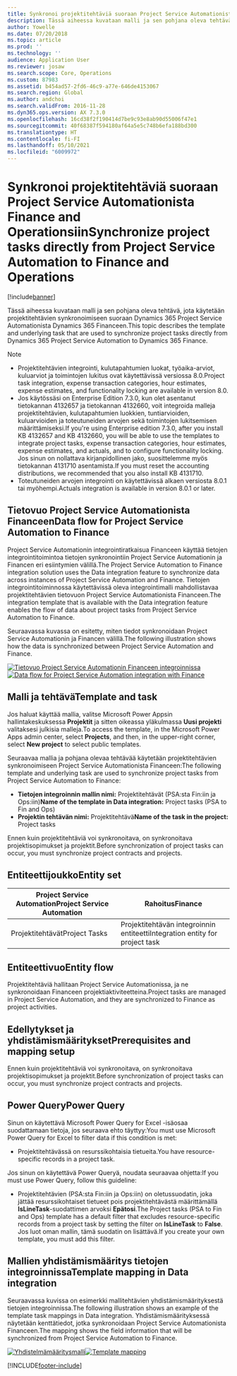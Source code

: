 ```yaml
---
title: Synkronoi projektitehtäviä suoraan Project Service Automationista Finance and Operationsiin
description: Tässä aiheessa kuvataan malli ja sen pohjana oleva tehtävä, jota käytetään projektitehtävien synkronoimiseen suoraan Microsoft Dynamics 365 Project Service Automationista Dynamics 365 Financeen.
author: Yowelle
ms.date: 07/20/2018
ms.topic: article
ms.prod: ''
ms.technology: ''
audience: Application User
ms.reviewer: josaw
ms.search.scope: Core, Operations
ms.custom: 87983
ms.assetid: b454ad57-2fd6-46c9-a77e-646de4153067
ms.search.region: Global
ms.author: andchoi
ms.search.validFrom: 2016-11-28
ms.dyn365.ops.version: AX 7.3.0
ms.openlocfilehash: 16cd38f2f190414d7be9c93e8ab90d55006f47e1
ms.sourcegitcommit: 40f68387f594180af64a5e5c748b6efa188bd300
ms.translationtype: HT
ms.contentlocale: fi-FI
ms.lasthandoff: 05/10/2021
ms.locfileid: "6009972"
---
```

# <a name="synchronize-project-tasks-directly-from-project-service-automation-to-finance-and-operations"></a><span data-ttu-id="877bc-103">Synkronoi projektitehtäviä suoraan Project Service Automationista Finance and Operationsiin</span><span class="sxs-lookup"><span data-stu-id="877bc-103">Synchronize project tasks directly from Project Service Automation to Finance and Operations</span></span>

[!include[banner](../includes/banner.md)]

<span data-ttu-id="877bc-104">Tässä aiheessa kuvataan malli ja sen pohjana oleva tehtävä, jota käytetään projektitehtävien synkronoimiseen suoraan Dynamics 365 Project Service Automationista Dynamics 365 Financeen.</span><span class="sxs-lookup"><span data-stu-id="877bc-104">This topic describes the template and underlying task that are used to synchronize project tasks directly from Dynamics 365 Project Service Automation to Dynamics 365 Finance.</span></span>

> [!NOTE]
> - <span data-ttu-id="877bc-105">Projektitehtävien integrointi, kulutapahtumien luokat, työaika-arviot, kuluarviot ja toimintojen lukitus ovat käytettävissä versiossa 8.0.</span><span class="sxs-lookup"><span data-stu-id="877bc-105">Project task integration, expense transaction categories, hour estimates, expense estimates, and functionality locking are available in version 8.0.</span></span>
> - <span data-ttu-id="877bc-106">Jos käytössäsi on Enterprise Edition 7.3.0, kun olet asentanut tietokannan 4132657 ja tietokannan 4132660, voit integroida malleja projektitehtävien, kulutapahtumien luokkien, tuntiarvioiden, kuluarvioiden ja toteutuneiden arvojen sekä toimintojen lukitsemisen määrittämiseksi.</span><span class="sxs-lookup"><span data-stu-id="877bc-106">If you're using Enterprise edition 7.3.0, after you install KB 4132657 and KB 4132660, you will be able to use the templates to integrate project tasks, expense transaction categories, hour estimates, expense estimates, and actuals, and to configure functionality locking.</span></span> <span data-ttu-id="877bc-107">Jos sinun on nollattava kirjanpidollinen jako, suosittelemme myös tietokannan 4131710 asentamista.</span><span class="sxs-lookup"><span data-stu-id="877bc-107">If you must reset the accounting distributions, we recommended that you also install KB 4131710.</span></span>
> - <span data-ttu-id="877bc-108">Toteutuneiden arvojen integrointi on käytettävissä alkaen versiosta 8.0.1 tai myöhempi.</span><span class="sxs-lookup"><span data-stu-id="877bc-108">Actuals integration is available in version 8.0.1 or later.</span></span>

## <a name="data-flow-for-project-service-automation-to-finance"></a><span data-ttu-id="877bc-109">Tietovuo Project Service Automationista Financeen</span><span class="sxs-lookup"><span data-stu-id="877bc-109">Data flow for Project Service Automation to Finance</span></span>

<span data-ttu-id="877bc-110">Project Service Automationin integrointiratkaisua Financeen käyttää tietojen integrointitoimintoa tietojen synkronointiin Project Service Automationin ja Financen eri esiintymien välillä.</span><span class="sxs-lookup"><span data-stu-id="877bc-110">The Project Service Automation to Finance integration solution uses the Data integration feature to synchronize data across instances of Project Service Automation and Finance.</span></span> <span data-ttu-id="877bc-111">Tietojen integrointitoiminnossa käytettävissä oleva integrointimalli mahdollistavaa projektitehtävien tietovuon Project Service Automationista Financeen.</span><span class="sxs-lookup"><span data-stu-id="877bc-111">The integration template that is available with the Data integration feature enables the flow of data about project tasks from Project Service Automation to Finance.</span></span>

<span data-ttu-id="877bc-112">Seuraavassa kuvassa on esitetty, miten tiedot synkronoidaan Project Service Automationin ja Financen välillä.</span><span class="sxs-lookup"><span data-stu-id="877bc-112">The following illustration shows how the data is synchronized between Project Service Automation and Finance.</span></span>

<span data-ttu-id="877bc-113">[![Tietovuo Project Service Automationin Financeen integroinnissa](./media/ProjectTasksFlow.png)](./media/ProjectTasksFlow.png)</span><span class="sxs-lookup"><span data-stu-id="877bc-113">[![Data flow for Project Service Automation integration with Finance](./media/ProjectTasksFlow.png)](./media/ProjectTasksFlow.png)</span></span>

## <a name="template-and-task"></a><span data-ttu-id="877bc-114">Malli ja tehtävä</span><span class="sxs-lookup"><span data-stu-id="877bc-114">Template and task</span></span>

<span data-ttu-id="877bc-115">Jos haluat käyttää mallia, valitse Microsoft Power Appsin hallintakeskuksessa **Projektit** ja sitten oikeassa yläkulmassa **Uusi projekti** valitaksesi julkisia malleja.</span><span class="sxs-lookup"><span data-stu-id="877bc-115">To access the template, in the Microsoft Power Apps admin center, select **Projects**, and then, in the upper-right corner, select **New project** to select public templates.</span></span>

<span data-ttu-id="877bc-116">Seuraavaa mallia ja pohjana olevaa tehtävää käytetään projektitehtävien synkronoimiseen Project Service Automationista Financeen:</span><span class="sxs-lookup"><span data-stu-id="877bc-116">The following template and underlying task are used to synchronize project tasks from Project Service Automation to Finance:</span></span>

- <span data-ttu-id="877bc-117">**Tietojen integroinnin mallin nimi:** Projektitehtävät (PSA:sta Fin:iin ja Ops:iin)</span><span class="sxs-lookup"><span data-stu-id="877bc-117">**Name of the template in Data integration:** Project tasks (PSA to Fin and Ops)</span></span>
- <span data-ttu-id="877bc-118">**Projektin tehtävän nimi:** Projektitehtävä</span><span class="sxs-lookup"><span data-stu-id="877bc-118">**Name of the task in the project:** Project tasks</span></span>

<span data-ttu-id="877bc-119">Ennen kuin projektitehtäviä voi synkronoitava, on synkronoitava projektisopimukset ja projektit.</span><span class="sxs-lookup"><span data-stu-id="877bc-119">Before synchronization of project tasks can occur, you must synchronize project contracts and projects.</span></span>

## <a name="entity-set"></a><span data-ttu-id="877bc-120">Entiteettijoukko</span><span class="sxs-lookup"><span data-stu-id="877bc-120">Entity set</span></span>

| <span data-ttu-id="877bc-121">Project Service Automation</span><span class="sxs-lookup"><span data-stu-id="877bc-121">Project Service Automation</span></span> | <span data-ttu-id="877bc-122">Rahoitus</span><span class="sxs-lookup"><span data-stu-id="877bc-122">Finance</span></span>                             |
|----------------------------|-------------------------------------|
| <span data-ttu-id="877bc-123">Projektitehtävät</span><span class="sxs-lookup"><span data-stu-id="877bc-123">Project Tasks</span></span>              | <span data-ttu-id="877bc-124">Projektitehtävän integroinnin entiteetti</span><span class="sxs-lookup"><span data-stu-id="877bc-124">Integration entity for project task</span></span> |

## <a name="entity-flow"></a><span data-ttu-id="877bc-125">Entiteettivuo</span><span class="sxs-lookup"><span data-stu-id="877bc-125">Entity flow</span></span>

<span data-ttu-id="877bc-126">Projektitehtäviä hallitaan Project Service Automationissa, ja ne synkronoidaan Financeen projektiaktiviteetteina.</span><span class="sxs-lookup"><span data-stu-id="877bc-126">Project tasks are managed in Project Service Automation, and they are synchronized to Finance as project activities.</span></span>

## <a name="prerequisites-and-mapping-setup"></a><span data-ttu-id="877bc-127">Edellytykset ja yhdistämismääritykset</span><span class="sxs-lookup"><span data-stu-id="877bc-127">Prerequisites and mapping setup</span></span>

<span data-ttu-id="877bc-128">Ennen kuin projektitehtäviä voi synkronoitava, on synkronoitava projektisopimukset ja projektit.</span><span class="sxs-lookup"><span data-stu-id="877bc-128">Before synchronization of project tasks can occur, you must synchronize project contracts and projects.</span></span>

## <a name="power-query"></a><span data-ttu-id="877bc-129">Power Query</span><span class="sxs-lookup"><span data-stu-id="877bc-129">Power Query</span></span>

<span data-ttu-id="877bc-130">Sinun on käytettävä Microsoft Power Query for Excel -isäosaa suodattamaan tietoja, jos seuraava ehto täyttyy:</span><span class="sxs-lookup"><span data-stu-id="877bc-130">You must use Microsoft Power Query for Excel to filter data if this condition is met:</span></span>

- <span data-ttu-id="877bc-131">Projektitehtävässä on resurssikohtaisia tietueita.</span><span class="sxs-lookup"><span data-stu-id="877bc-131">You have resource-specific records in a project task.</span></span>

<span data-ttu-id="877bc-132">Jos sinun on käytettävä Power Queryä, noudata seuraavaa ohjetta:</span><span class="sxs-lookup"><span data-stu-id="877bc-132">If you must use Power Query, follow this guideline:</span></span>

- <span data-ttu-id="877bc-133">Projektitehtävien (PSA:sta Fin:iin ja Ops:iin) on oletussuodatin, joka jättää resurssikohtaiset tietueet pois projektitehtävästä määrittämällä **IsLineTask**-suodattimen arvoksi **Epätosi**.</span><span class="sxs-lookup"><span data-stu-id="877bc-133">The Project tasks (PSA to Fin and Ops) template has a default filter that excludes resource-specific records from a project task by setting the filter on **IsLineTask** to **False**.</span></span> <span data-ttu-id="877bc-134">Jos luot oman mallin, tämä suodatin on lisättävä.</span><span class="sxs-lookup"><span data-stu-id="877bc-134">If you create your own template, you must add this filter.</span></span>

## <a name="template-mapping-in-data-integration"></a><span data-ttu-id="877bc-135">Mallien yhdistämismääritys tietojen integroinnissa</span><span class="sxs-lookup"><span data-stu-id="877bc-135">Template mapping in Data integration</span></span>

<span data-ttu-id="877bc-136">Seuraavassa kuvissa on esimerkki mallitehtävien yhdistämismäärityksestä tietojen integroinnissa.</span><span class="sxs-lookup"><span data-stu-id="877bc-136">The following illustration shows an example of the template task mappings in Data integration.</span></span> <span data-ttu-id="877bc-137">Yhdistämismäärityksessä näytetään kenttätiedot, jotka synkronoidaan Project Service Automationista Financeen.</span><span class="sxs-lookup"><span data-stu-id="877bc-137">The mapping shows the field information that will be synchronized from Project Service Automation to Finance.</span></span>

<span data-ttu-id="877bc-138">[![Yhdistelmämääritysmalli](./media/ProjectTasksMapping.png)](./media/ProjectTasksMapping.png)</span><span class="sxs-lookup"><span data-stu-id="877bc-138">[![Template mapping](./media/ProjectTasksMapping.png)](./media/ProjectTasksMapping.png)</span></span>


[!INCLUDE[footer-include](../includes/footer-banner.md)]
